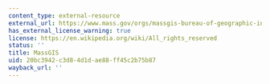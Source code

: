 ```yaml
---
content_type: external-resource
external_url: https://www.mass.gov/orgs/massgis-bureau-of-geographic-information
has_external_license_warning: true
license: https://en.wikipedia.org/wiki/All_rights_reserved
status: ''
title: MassGIS
uid: 20bc3942-c3d8-4d1d-ae88-ff45c2b75b87
wayback_url: ''
---
```

